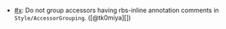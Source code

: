 * [#x](https://github.com/rubocop/rubocop/pull/x): Do not group accessors having rbs-inline annotation comments in `Style/AccessorGrouping`. ([@tk0miya][])
